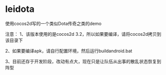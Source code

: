 leidota
=======

使用cocos2d写的一个类似Dota传奇之类的demo

注意：
1、该版本使用的是cocos2d 3.2，所以如果要编译，请将cocos2d拷贝到该目录下

2、如果要编译apk，请自行配置环境，然后运行buildandroid.bat

3、目前还存于开发阶段，改动有点大，现在只是让队伍从出事的散乱状态恢复到阵型